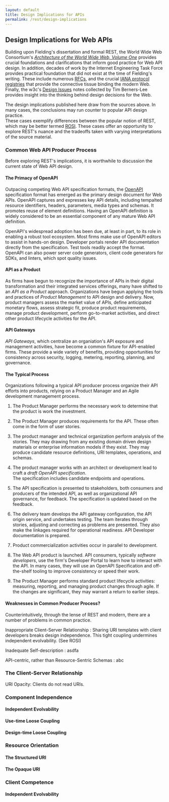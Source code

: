 ```yaml
---
layout: default
title: Design Implications for APIs
permalink: /rest/design-implications
---
```


## Design Implications for Web APIs

Building upon Fielding's dissertation and formal REST,
the World Wide Web Consortium's
[_Architecture of the World Wide Web, Volume One_](https://www.w3.org/TR/webarch)
provides crucial foundations and clarifications that
inform good practice for Web API design.  In addition,
decades of work by the Internet Engineering Task Force
provides practical foundation that did not exist
at the time of Fielding's writing.  These include
numerous [RFCs](https://www.rfc-editor.org/rfc/rfc-index-latest.txt),
and the crucial [IANA protocol registries](https://www.iana.org/protocols) 
that provide the connective tissue binding the modern
Web.  Finally, the w3c's [Design Issues](https://www.w3.org/DesignIssues/)
notes collected by Tim Berners-Lee provides insight into
the thinking behind design decisions for the Web.

The design implications published here draw from 
the sources above.  In many cases, the conclusions
may run counter to popular API design practice.  
These cases exemplify differences between the
popular notion of REST, which may be better
termed [ROSI](https://restful-ws.github.io/rest/rosi).  These cases offer an
opportunity to explore REST's nuance and the
tradeoffs taken with varying interpretations of
the source material.

### Common Web API Producer Process

Before exploring REST's implications, it is worthwhile
to discussion the current state of Web API design.

#### The Primacy of OpenAPI
Outpacing competing Web API specification formats,
the [OpenAPI](https://www.openapis.org/) 
specification format has emerged as
the primary design document for Web APIs.  OpenAPI
captures and expresses key API details, including
tempalted resource identifiers, headers, parameters,
media types and schemas.  It promotes reuse
of element definitions. Having an OpenAPI
definition is widely considered to be an 
essential component of any mature Web API
definition.

OpenAPI's widespread adoption has been due,
at least in part, to its role in enabling a
robust tool ecosystem.  Most firms make
use of OpenAPI editors to assist in hands-on
design. Developer portals render API
documentation directly from the specification.
Test tools readily accept the format.
OpenAPI can also power server code 
generators, client code generators for SDKs, 
and linters, which spot quality issues.

#### API as a Product
As firms have begun to recognize the importance
of APIs in their digital transformation and
their integrated services offerings, many have
shifted to an _API as a Product_ approach.
Organizations have begun applying the tools
and practices of _Product Management_ to API
design and delivery.  Now, product managers
assess the market value of APIs,
define anticipated monetary flows, assess
strategic fit, produce product requirements,
manage product development, perform
go-to-market activities, and direct
other product lifecycle activities for
the API.

#### API Gateways
_API Gateways_, which centralize an
organiation's API exposure and management
activities, have become a common fixture
for API-enabled firms.  These provide
a wide variety of benefits, providing
opportunities for consistency across
security, logging, metering, reporting,
planning, and governance.   

#### The Typical Process

Organizations following a typical
API producer process organize their
API efforts into products, relying
on a Product Manager and an Agile
development management process.

1. The Product Manager performs the 
necessary work to determine that the 
product is work the investment.
2. The Product Manager produces
requirements for the API.  These
often come in the form of user 
stories.
3. The product manager
and technical organization perform
analysis of the stories.  They may
drawing from any existing domain 
driven design materials or enterprise
information models if they
exist.  They may produce candidate
resource definitions, URI templates,
operations, and schemas.
4. The product manager works with
an architect or development lead to
craft a _draft OpenAPI specification_.  
The specification includes candidate
endpoints and operations.
5. The API specification is presented
to stakeholders, both consumers and producers
of the intended API, as well as 
organizational API governance,
for feedback.  The
specification is updated based on the
feedback.

6. The delivery team develops the
API gateway configuration, the API 
origin service, and undertakes 
testing.  The team iterates through
stories, adjusting and correcting as 
problems are presented.  They also
make the linkages required for
operational readiness.  API Developer
documentation is prepared.

7. Product commercialization activities occur
in parallel to development.

8. The Web API product is launched.
API consumers, typically 
 _software developers_, use the firm's
Developer Portal to learn how to
interact with the API.  In many cases,
they will use an OpenAPI Specification
and off-the-shelf tooling to improve
consistency or speed their work.

10. The Product Manager performs standard
product lifecycle activities: measuring,
reporting, and managing product changes
through agile.  If the changes are
significant, they may warrant a return
to earlier steps.

#### Weaknesses in Common Producer Process?

Counterintuitively, through the lense of REST
and modern, there are a number of problems in
common practice. 

Inappropriate Client-Server Relationship
: Sharing URI templates with client developers
breaks design independence. This tight coupling
undermines independent evolvability. (See ROSI)

Inadequate Self-description
: asdfa

API-centric, rather than Resource-Sentric Schemas
: abc





### The Client-Server Relationship

URI Opacity: Clients do not read URIs.



### Component Independence

#### Independent Evolvability

#### Use-time Loose Coupling

#### Design-time Loose Coupling


### Resource Orientation

#### The Structured URI

#### The Opaque URI


### Client Competence

#### Independent Evolvability


